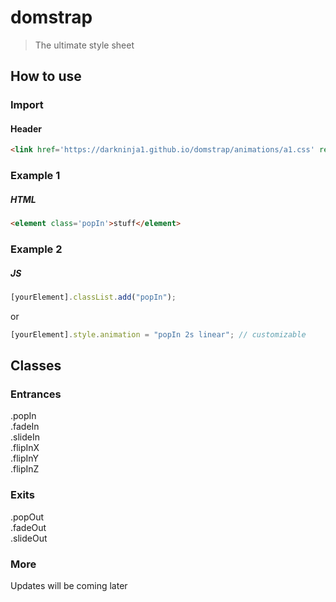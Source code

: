 # domstrap
> The ultimate style sheet

## How to use

### Import
#### Header
```html
<link href='https://darkninja1.github.io/domstrap/animations/a1.css' rel='stylesheet' type='text/css' >
```
### Example 1
##### HTML
```html
<element class='popIn'>stuff</element>
```
### Example 2
##### JS
```javascript
[yourElement].classList.add("popIn");
```
or
```javascript
[yourElement].style.animation = "popIn 2s linear"; // customizable
```

## Classes

### Entrances

.popIn <br>
.fadeIn <br>
.slideIn <br>
.flipInX <br>
.flipInY <br>
.flipInZ <br>

### Exits

.popOut <br>
.fadeOut <br>
.slideOut <br>

### More
Updates will be coming later
